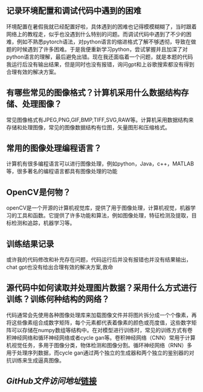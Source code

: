 ## 记录环境配置和调试代码中遇到的困难
环境配置在暑假我就已经配置好啦，具体遇到的困难也记得模模糊糊了，当时跟着网络上的教程走，似乎也没遇到什么特别的问题。而调试代码中遇到了不少的困难，例如不熟悉pytorch语法，对python语言的缩进格式了解不够透彻，导致在做题的时候遇到了许多困难。于是我便重新学习python，尝试掌握并且加深了对python语言的理解，最后避免出错。现在我还面临着一个问题，就是本题的代码我运行后没有输出结果，但是同时也没有报错，询问gpt和上谷歌搜索都没有得到合理有效的解决方案。
## 有哪些常见的图像格式？计算机采用什么数据结构存储、处理图像？
常见图像格式有JPEG,PNG,GIF,BMP,TIFF,SVG,RAW等。计算机采用数据结构来存储和处理图像，常见的图像数据结构有位图，矢量图形和压缩格式。
## 常用的图像处理编程语言？
计算机有很多编程语言可以进行图像处理，例如python，Java，c++，MATLAB等，很多著名的编程语言都具有图像处理的功能
## OpenCV是何物？
openCV是一个开源的计算机视觉库，提供了用于图像处理，计算机视觉，机器学习的工具和函数。它提供了许多功能和算法，例如图像处理，特征检测及提取，目标检测和追踪，机器学习等。
## 训练结果记录
或许我的代码修改和补充存在问题，代码运行后并没有报错也并没有结果输出，chat gpt也没有给出合理有效的解决方案,救命
## 源代码中如何读取并处理图片数据？采用什么方式进行训练？训练何种结构的网络？
代码通常会先使用各种图像处理库来加载图像文件并将图片拆分成一个个像素，再将这些像素组合成数字矩阵，每个元素都代表着像素的颜色或亮度值，这些数字矩阵可以存储在numpy数组等结构中。在对模型进行训练时，常见的训练方式有卷积神经网络和循环神经网络或者cycle gan等。卷积神经网络（CNN）常用于计算机视觉任务，多用于图像分类，物体检测和图像分割。循环神经网络（RNN）多用于处理序列数据，而cycle gan通过两个独立的生成器和两个独立的鉴别器的对抗训练来生成逼真图像。
## ***GitHub文件访问地址***[链接](https://github.com/Mcsssssda/jotang)